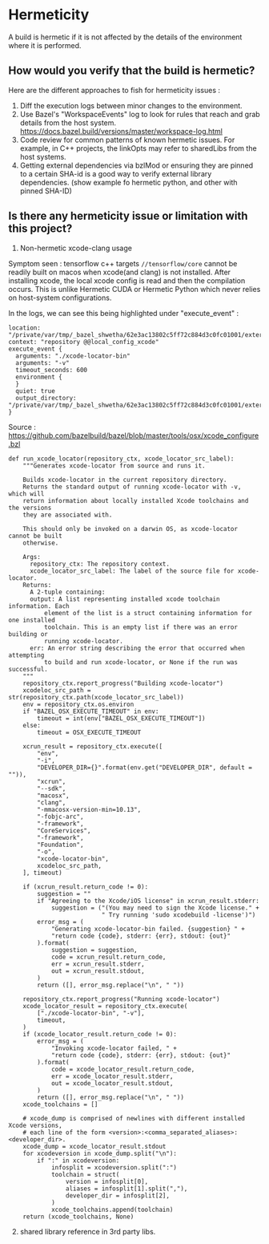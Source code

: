 # Hermeticity
A build is hermetic if it is not affected by the details of the environment where it is performed. 

## How would you verify that the build is hermetic?

Here are the different approaches to fish for hermeticity issues :  
1) Diff the execution logs between minor changes to the environment. 
2) Use Bazel's "WorkspaceEvents" log to look for rules that reach and grab details from the host system. https://docs.bazel.build/versions/master/workspace-log.html
3) Code review for common patterns of known hermetic issues. For example, in C++ projects, the linkOpts may refer to sharedLibs from the host systems.
4) Getting external dependencies via bzlMod or ensuring they are pinned to a certain SHA-id is a good way to verify external library dependencies. (show example fo hermetic python, and other with pinned SHA-ID)

## Is there any hermeticity issue or limitation with this project?

1) Non-hermetic xcode-clang usage

Symptom seen : tensorflow c++ targets `//tensorflow/core` cannot be readily built on macos when xcode(and clang) is not installed. After installing xcode, the local xcode config is read and then the compilation occurs. This is unlike Hermetic CUDA or Hermetic Python which never relies on host-system configurations. 

In the logs, we can see this being highlighted under "execute_event" :

```  
location: "/private/var/tmp/_bazel_shwetha/62e3ac13802c5ff72c884d3c0fc01001/external/bazel_tools/tools/osx/xcode_configure.bzl:165:50"
context: "repository @@local_config_xcode"
execute_event {
  arguments: "./xcode-locator-bin"
  arguments: "-v"
  timeout_seconds: 600
  environment {
  }
  quiet: true
  output_directory: "/private/var/tmp/_bazel_shwetha/62e3ac13802c5ff72c884d3c0fc01001/external/local_config_xcode"
}
```

Source : https://github.com/bazelbuild/bazel/blob/master/tools/osx/xcode_configure.bzl

```
def run_xcode_locator(repository_ctx, xcode_locator_src_label):
    """Generates xcode-locator from source and runs it.

    Builds xcode-locator in the current repository directory.
    Returns the standard output of running xcode-locator with -v, which will
    return information about locally installed Xcode toolchains and the versions
    they are associated with.

    This should only be invoked on a darwin OS, as xcode-locator cannot be built
    otherwise.

    Args:
      repository_ctx: The repository context.
      xcode_locator_src_label: The label of the source file for xcode-locator.
    Returns:
      A 2-tuple containing:
      output: A list representing installed xcode toolchain information. Each
          element of the list is a struct containing information for one installed
          toolchain. This is an empty list if there was an error building or
          running xcode-locator.
      err: An error string describing the error that occurred when attempting
          to build and run xcode-locator, or None if the run was successful.
    """
    repository_ctx.report_progress("Building xcode-locator")
    xcodeloc_src_path = str(repository_ctx.path(xcode_locator_src_label))
    env = repository_ctx.os.environ
    if "BAZEL_OSX_EXECUTE_TIMEOUT" in env:
        timeout = int(env["BAZEL_OSX_EXECUTE_TIMEOUT"])
    else:
        timeout = OSX_EXECUTE_TIMEOUT

    xcrun_result = repository_ctx.execute([
        "env",
        "-i",
        "DEVELOPER_DIR={}".format(env.get("DEVELOPER_DIR", default = "")),
        "xcrun",
        "--sdk",
        "macosx",
        "clang",
        "-mmacosx-version-min=10.13",
        "-fobjc-arc",
        "-framework",
        "CoreServices",
        "-framework",
        "Foundation",
        "-o",
        "xcode-locator-bin",
        xcodeloc_src_path,
    ], timeout)

    if (xcrun_result.return_code != 0):
        suggestion = ""
        if "Agreeing to the Xcode/iOS license" in xcrun_result.stderr:
            suggestion = ("(You may need to sign the Xcode license." +
                          " Try running 'sudo xcodebuild -license')")
        error_msg = (
            "Generating xcode-locator-bin failed. {suggestion} " +
            "return code {code}, stderr: {err}, stdout: {out}"
        ).format(
            suggestion = suggestion,
            code = xcrun_result.return_code,
            err = xcrun_result.stderr,
            out = xcrun_result.stdout,
        )
        return ([], error_msg.replace("\n", " "))

    repository_ctx.report_progress("Running xcode-locator")
    xcode_locator_result = repository_ctx.execute(
        ["./xcode-locator-bin", "-v"],
        timeout,
    )
    if (xcode_locator_result.return_code != 0):
        error_msg = (
            "Invoking xcode-locator failed, " +
            "return code {code}, stderr: {err}, stdout: {out}"
        ).format(
            code = xcode_locator_result.return_code,
            err = xcode_locator_result.stderr,
            out = xcode_locator_result.stdout,
        )
        return ([], error_msg.replace("\n", " "))
    xcode_toolchains = []

    # xcode_dump is comprised of newlines with different installed Xcode versions,
    # each line of the form <version>:<comma_separated_aliases>:<developer_dir>.
    xcode_dump = xcode_locator_result.stdout
    for xcodeversion in xcode_dump.split("\n"):
        if ":" in xcodeversion:
            infosplit = xcodeversion.split(":")
            toolchain = struct(
                version = infosplit[0],
                aliases = infosplit[1].split(","),
                developer_dir = infosplit[2],
            )
            xcode_toolchains.append(toolchain)
    return (xcode_toolchains, None)
```


2) shared library reference in 3rd party libs. 





